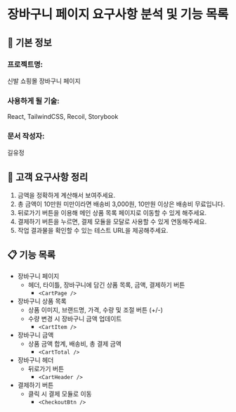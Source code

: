 # 장바구니 페이지 요구사항 분석 및 기능 목록

## 📌 기본 정보

### 프로젝트명:

신발 쇼핑몰 장바구니 페이지

### 사용하게 될 기술:

React, TailwindCSS, Recoil, Storybook

### 문서 작성자:

길유정

## 📝 고객 요구사항 정리

1. 금액을 정확하게 계산해서 보여주세요.
2. 총 금액이 10만원 미만이라면 배송비 3,000원, 10만원 이상은 배송비 무료입니다.
3. 뒤로가기 버튼을 이용해 메인 상품 목록 페이지로 이동할 수 있게 해주세요.
4. 결제하기 버튼을 누르면, 결제 모듈을 모달로 사용할 수 있게 연동해주세요.
5. 작업 결과물을 확인할 수 있는 테스트 URL을 제공해주세요.

## 📋 기능 목록

- 장바구니 페이지
  - 헤더, 타이틀, 장바구니에 담긴 상품 목록, 금액, 결제하기 버튼
    - `<CartPage />`
- 장바구니 상품 목록
  - 상품 이미지, 브랜드명, 가격, 수량 및 조절 버튼 (+/-)
  - 수량 변경 시 장바구니 금액 업데이트
    - `<CartItem />`
- 장바구니 금액
  - 상품 금액 합계, 배송비, 총 결제 금액
    - `<CartTotal />`
- 장바구니 헤더
  - 뒤로가기 버튼
    - `<CartHeader />`
- 결제하기 버튼
  - 클릭 시 결제 모듈로 이동
    - `<CheckoutBtn />`

